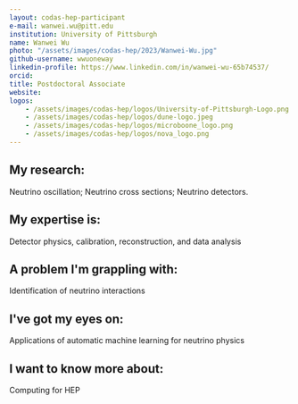 ```yaml
---
layout: codas-hep-participant
e-mail: wanwei.wu@pitt.edu
institution: University of Pittsburgh
name: Wanwei Wu
photo: "/assets/images/codas-hep/2023/Wanwei-Wu.jpg"
github-username: wwuoneway
linkedin-profile: https://www.linkedin.com/in/wanwei-wu-65b74537/
orcid:
title: Postdoctoral Associate
website:
logos:
    - /assets/images/codas-hep/logos/University-of-Pittsburgh-Logo.png
    - /assets/images/codas-hep/logos/dune-logo.jpeg
    - /assets/images/codas-hep/logos/microboone_logo.png
    - /assets/images/codas-hep/logos/nova_logo.png
---
```


## My research:
Neutrino oscillation;
Neutrino cross sections;
Neutrino detectors.

## My expertise is:
Detector physics, calibration, reconstruction, and data analysis

## A problem I'm grappling with:
Identification of neutrino interactions

## I've got my eyes on:
Applications of automatic machine learning for neutrino physics

## I want to know more about:
Computing for HEP
